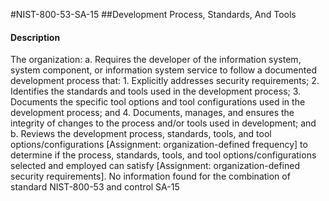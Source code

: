 #NIST-800-53-SA-15
##Development Process, Standards, And Tools
#### Description
The organization:
  a.  Requires the developer of the information system, system component, or information system service to follow a documented development process that:
    1.  Explicitly addresses security requirements;
    2.  Identifies the standards and tools used in the development process;
    3.  Documents the specific tool options and tool configurations used in the development process; and
    4.  Documents, manages, and ensures the integrity of changes to the process and/or tools used in development; and
  b.  Reviews the development process, standards, tools, and tool options/configurations [Assignment: organization-defined frequency] to determine if the process, standards, tools, and tool options/configurations selected and employed can satisfy [Assignment: organization-defined security requirements].
No information found for the combination of standard NIST-800-53 and control SA-15
